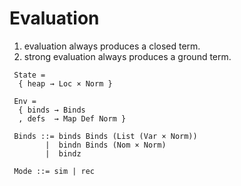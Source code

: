 
# Evaluation

1. evaluation always produces a closed term.
2. strong evaluation always produces a ground term.

```
 State =
  { heap → Loc × Norm }

 Env =
  { binds → Binds
  , defs  → Map Def Norm }

 Binds ::= binds Binds (List (Var × Norm))
        |  bindn Binds (Nom × Norm)
        |  bindz

 Mode ::= sim | rec
```
